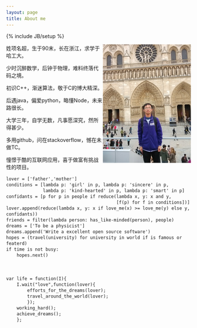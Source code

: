 ```yaml
---
layout: page
title: About me
---
```


{% include JB/setup %}

<img src=/images/me.jpg align="right">

姓项名超，生于90末，长在浙江，求学于哈工大。

少时沉醉数学，后钟于物理，难料终落代码之境。

初识C++，渐迷算法，敬于C的博大精深。

后遇java，偏爱python，略懂Node，未来路很长。

大学三年，自学无数，凡事愿深究，然所得甚少。

多用github，问在stackoverflow，憾在未做TC。

憧憬于酷的互联网应用，喜于做富有挑战性的项目。


    lover = ['father','mother']
    conditions = [lambda p: 'girl' in p, lambda p: 'sincere' in p,
                  lambda p: 'kind-hearted' in p, lambda p: 'smart' in p]
    confidants = [p for p in people if reduce(lambda x, y: x and y,
                                              [f(p) for f in conditions])]
    lover.append(reduce(lambda x, y: x if love_me(x) >= love_me(y) else y, confidants))
    friends = filter(lambda person: has_like-minded(person), people)
    dreams = ['To be a physicist']
    dreams.append('Write a excellent open source software')
    hopes = (travel(university) for university in world if is famous or featerd)
    if time is not busy:
        hopes.next()



    var life = function(I){
        I.wait("love",function(lover){
            efforts_for_the_dreams(lover);
            travel_around_the_world(lover);
            });
        working_hard();
        achieve_dreams();
        };

